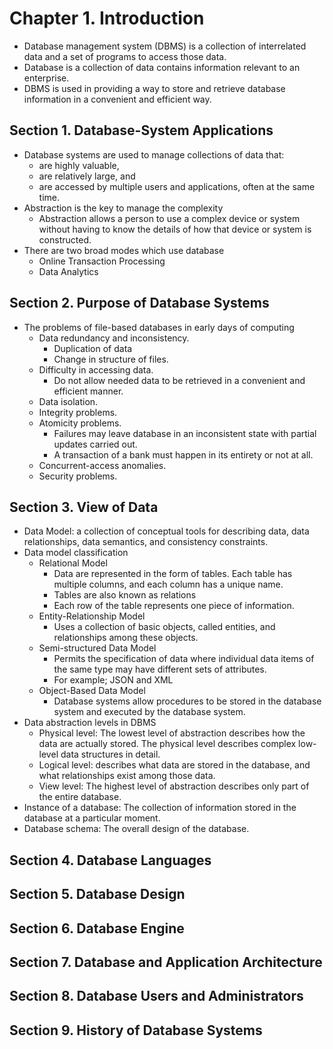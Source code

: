 # Chapter 1. Introduction
- Database management system (DBMS) is a collection of interrelated data and a set of programs to access those data.
- Database is a collection of data contains information relevant to an enterprise.
- DBMS is used in providing a way to store and retrieve database information in a convenient and efficient way.
## Section 1. Database-System Applications
- Database systems are used to manage collections of data that:
	-  are highly valuable,
	- are relatively large, and
	- are accessed by multiple users and applications, often at the same time.
- Abstraction is the key to manage the complexity
	- Abstraction allows a person to use a complex device or system without having to know the details of how that device or system is constructed.
- There are two broad modes which use database
	- Online Transaction Processing
	- Data Analytics
## Section 2. Purpose of Database Systems
- The problems of file-based databases in early days of computing
	- Data redundancy and inconsistency.
		- Duplication of data
		- Change in structure of files.
	- Difficulty in accessing data.
		- Do not allow needed data to be retrieved in a convenient and efficient manner.
	- Data isolation.
	- Integrity problems.
	- Atomicity problems.
		- Failures may leave database in an inconsistent state with partial updates carried out. 
		- A transaction of a bank must happen in its entirety or not at all.
	- Concurrent-access anomalies.
	- Security problems.
## Section 3. View of Data
- Data Model: a collection of conceptual tools for describing data, data relationships, data semantics, and consistency constraints.
- Data model classification
	- Relational Model
		- Data are represented in the form of tables. Each table has multiple columns, and each column has a unique name.
		- Tables are also known as relations
		- Each row of the table represents one piece of information.
	- Entity-Relationship Model
		- Uses a collection of basic objects, called entities, and relationships among these objects.
	- Semi-structured Data Model
		- Permits the specification of data where individual data items of the same type may have different sets of attributes.
		- For example; JSON and XML
	- Object-Based Data Model
		- Database systems allow procedures to be stored in the database system and executed by the database system.
- Data abstraction levels in DBMS
	- Physical level: The lowest level of abstraction describes how the data are actually stored. The physical level describes complex low-level data structures in detail.
	- Logical level: describes what data are stored in the database, and what relationships exist among those data.
	- View level: The highest level of abstraction describes only part of the entire database.
- Instance of a database: The collection of information stored in the database at a particular moment.
- Database schema: The overall design of the database.
## Section 4. Database Languages
## Section 5. Database Design
## Section 6. Database Engine 
## Section 7. Database and Application Architecture
## Section 8. Database Users and Administrators
## Section 9. History of Database Systems
